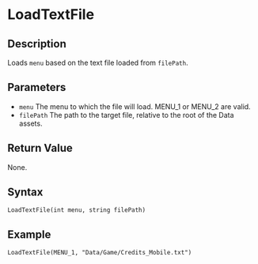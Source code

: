 # LoadTextFile

## Description
Loads `menu` based on the text file loaded from `filePath`.

## Parameters
- `menu`
The menu to which the file will load. MENU_1 or MENU_2 are valid.
- `filePath`
The path to the target file, relative to the root of the Data assets.

## Return Value
None.

## Syntax
```
LoadTextFile(int menu, string filePath)
```

## Example
```
LoadTextFile(MENU_1, "Data/Game/Credits_Mobile.txt")
```